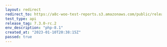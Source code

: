 ```yaml
---
layout: redirect
redirect_to: https://a8c-woo-test-reports.s3.amazonaws.com/public/release/7.3.0-rc.2/php-8.1/api/index.html
test_type: api
release_tag: 7.3.0-rc.2
env_description: "php-8.1"
created_at: "2023-01-10T20:38:15Z"
passed: true
---
```

